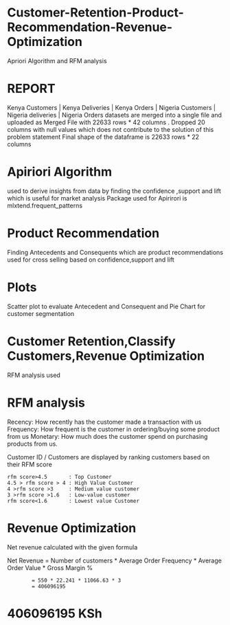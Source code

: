 # Customer-Retention-Product-Recommendation-Revenue-Optimization
Apriori Algorithm and RFM analysis 

# REPORT 

Kenya Customers | Kenya Deliveries | Kenya Orders | Nigeria Customers | Nigeria deliveries | Nigeria Orders datasets are merged into a single file 
and uploaded as Merged File with 22633 rows * 42 columns .
Dropped 20 columns with null values which does not contribute to the solution of this problem statement
Final shape of the dataframe is 22633 rows * 22 columns

# Apiriori Algorithm 

used to derive insights from data by finding the confidence ,support and lift which is useful for market analysis
Package used for Apirirori is mlxtend.frequent_patterns
   
# Product Recommendation 

Finding Antecedents and Consequents which are product recommendations used for cross selling based on confidence,support and lift 

# Plots 

Scatter plot to evaluate Antecedent and Consequent and Pie Chart for customer segmentation
   
# Customer Retention,Classify Customers,Revenue Optimization 

RFM analysis used
   
# RFM analysis

Recency: How recently has the customer made a transaction with us
Frequency: How frequent is the customer in ordering/buying some product from us
Monetary: How much does the customer spend on purchasing products from us.

Customer ID / Customers are displayed by ranking customers based on their RFM score
    
    rfm score>4.5       : Top Customer
    4.5 > rfm score > 4 : High Value Customer
    4 >rfm score >3     : Medium value customer
    3 >rfm score >1.6   : Low-value customer
    rfm score<1.6       : Lowest value Customer

# Revenue Optimization 
Net revenue calculated with the given formula 

Net Revenue = Number of customers * Average Order Frequency * Average Order Value * Gross Margin %
            
            = 550 * 22.241 * 11066.63 * 3
            = 406096195

# 406096195 KSh
